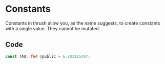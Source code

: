 # Constants

Constants in thrush allow you, as the name suggests, to create constants with a single value. They cannot be mutated.

## Code

```rust
const TAU: f64 @public = 6.283185307;
```